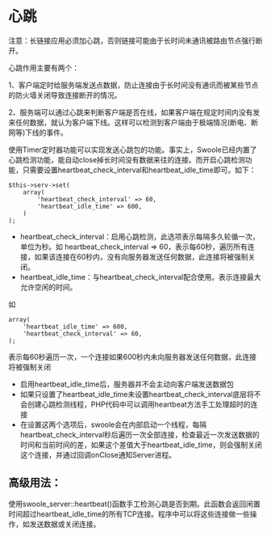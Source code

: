 # 心跳

注意：长链接应用必须加心跳，否则链接可能由于长时间未通讯被路由节点强行断开。

心跳作用主要有两个：

1、客户端定时给服务端发送点数据，防止连接由于长时间没有通讯而被某些节点的防火墙关闭导致连接断开的情况。

2、服务端可以通过心跳来判断客户端是否在线，如果客户端在规定时间内没有发来任何数据，就认为客户端下线。这样可以检测到客户端由于极端情况(断电、断网等)下线的事件。

使用Timer定时器功能可以实现发送心跳包的功能。事实上，Swoole已经内置了心跳检测功能，能自动close掉长时间没有数据来往的连接。而开启心跳检测功能，只需要设置heartbeat_check_interval和heartbeat_idle_time即可。如下：
~~~
$this->serv->set(
    array(
        'heartbeat_check_interval' => 60,
        'heartbeat_idle_time' => 600,
    )
);
~~~
* heartbeat_check_interval：启用心跳检测，此选项表示每隔多久轮循一次，单位为秒。如 heartbeat_check_interval => 60，表示每60秒，遍历所有连接，如果该连接在60秒内，没有向服务器发送任何数据，此连接将被强制关闭。
* heartbeat_idle_time：与heartbeat_check_interval配合使用。表示连接最大允许空闲的时间。

如
~~~
array(
    'heartbeat_idle_time' => 600,
    'heartbeat_check_interval' => 60,
);
~~~
表示每60秒遍历一次，一个连接如果600秒内未向服务器发送任何数据，此连接将被强制关闭
* 启用heartbeat_idle_time后，服务器并不会主动向客户端发送数据包
* 如果只设置了heartbeat_idle_time未设置heartbeat_check_interval底层将不会创建心跳检测线程，PHP代码中可以调用heartbeat方法手工处理超时的连接
* 在设置这两个选项后，swoole会在内部启动一个线程，每隔heartbeat_check_interval秒后遍历一次全部连接，检查最近一次发送数据的时间和当前时间的差，如果这个差值大于heartbeat_idle_time，则会强制关闭这个连接，并通过回调onClose通知Server进程。 

## 高级用法：
使用swoole_server::heartbeat()函数手工检测心跳是否到期。此函数会返回闲置时间超过heartbeat_idle_time的所有TCP连接。程序中可以将这些连接做一些操作，如发送数据或关闭连接。

